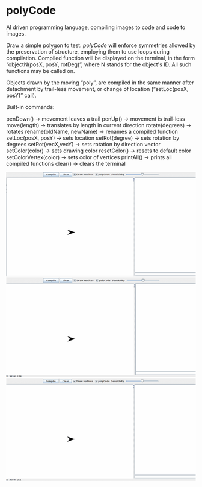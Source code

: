 # polyCode
AI driven programming language, compiling images to code and code to images.

Draw a simple polygon to test. _polyCode_ will enforce symmetries allowed by the preservation of structure, employing them to use loops during compilation. Compiled function will be displayed on the terminal, in the form “objectN(posX, posY, rotDeg)”, where N stands for the object's ID. All such functions may be called on.

Objects drawn by the moving “poly”,  are compiled in the same manner after detachment by trail-less movement, or change of location (“setLoc(posX, posY)” call).

Built-in commands:

penDown() -> movement leaves a trail
penUp() -> movement is trail-less
move(length) -> translates by length in current direction
rotate(degrees) -> rotates 
rename(oldName, newName) -> renames a compiled function
setLoc(posX, posY) -> sets location
setRot(degree) -> sets rotation by degrees
setRot(vecX,vecY) -> sets rotation by direction vector
setColor(color) -> sets drawing color
resetColor() -> resets to default color
setColorVertex(color) -> sets color of vertices 
printAll() -> prints all compiled functions
clear() -> clears the terminal

![demoImageToCode](/demos/demoImageToCode.gif?raw=true "demoImageToCode")
![demoImageToCode2](/demos/demoImageToCode2.gif?raw=true "demoImageToCode2")
![demoCodeToImage](/demos/demoCodeToImage.gif?raw=true "demoCodeToImage")

